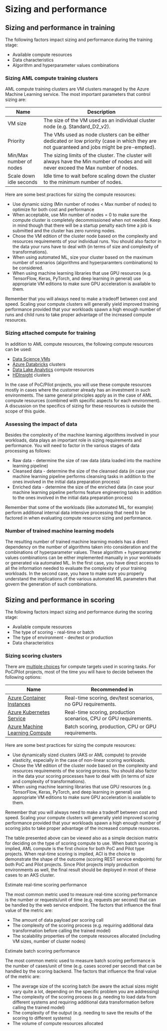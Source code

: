 # Sizing and performance

## Sizing and performance in training

The following factors impact sizing and performance during the training stage:

- Available compute resources
- Data characteristics
- Algorithm and hyperparameter values combinations

### Sizing AML compute training clusters

AML compute training clusters are VM clusters managed by the Azure Machine Learning service. The most important parameters that control sizing are:

Name | Description
--- | ---
VM size | The size of the VM used as an individual cluster node (e.g. Standard_D2_v2).
Priority | The VMs used as node clusters can be either dedicated or low priority (case in which they are not guaranteed and jobs might be pre-empted).
Min/Max number of nodes | The sizing limits of the cluster. The cluster will always have the Min number of nodes and will never exceed the Max number of nodes.
Scale down idle seconds | Idle time to wait before scaling down the cluster to the minimum number of nodes.

Here are some best practices for sizing the compute resources:

- Use dynamic sizing (Min number of nodes < Max number of nodes) to optimize for both cost and performance
- When acceptable, use Min number of nodes = 0 to make sure the compute cluster is completely decommissioned when not needed. Keep in mind though that there will be a startup penalty each time a job is submitted and the cluster has zero running nodes.
- Chose the VM edition of the cluster node based on the complexity and resources requirements of your individual runs. You should also factor in the data your runs have to deal with (in terms of size and complexity of transformations).
- When using automated ML, size your cluster based on the maximum number of scenarios (algorithms and hyperparamters combinations) to be considered.
- When using machine learning libraries that use GPU resources (e.g. TensorFlow, Keras, PyTorch, and deep learning in general) use appropriate VM editions to make sure GPU acceleration is available to them.

Remember that you will always need to make a tradeoff between cost and speed. Scaling your compute clusters will generally yield improved training performance provided that your workloads spawn a high enough number of runs and child runs to take proper advantage of the increased compute resources.

### Sizing attached compute for training

In addition to AML compute resources, the following compute resources can be used:
- [Data Science VMs](https://azure.microsoft.com/en-us/services/virtual-machines/data-science-virtual-machines/)
- [Azure Databricks](https://azure.microsoft.com/en-us/services/databricks/) clusters
- [Data Lake Analytics](https://azure.microsoft.com/en-us/services/data-lake-analytics) compute resources
- [HDInsight](https://azure.microsoft.com/en-us/services/hdinsight/) clusters

In the case of PoC/Pilot projects, you will use these compute resources mostly in cases where the customer already has an investment in such environments. The same general principles apply as in the case of AML compute resources (combined with specific aspects for each environment). A discussion on the specifics of sizing for these resources is outside the scope of this guide.

### Assessing the impact of data

Besides the complexity of the machine learning algorithms involved in your workloads, data plays an important role in sizing requirements and performance. You will need to factor in the various stages of data processing as follows:

- Raw data - determine the size of raw data (data loaded into the machine learning pipeline)
- Cleansed data - determine the size of the cleansed data (in case your machine learning pipeline performs cleansing tasks in addition to the ones involved in the initial data preparation process)
- Enriched data - determine the size of the enriched data (in case your machine learning pipeline performs feature engineering tasks in addition to the ones involved in the initial data preparation process)

Remember that some of the workloads (like automated ML, for example) perform additional internal  data intensive processing that need to be factored in when evaluating compute resource sizing and performance. 

### Number of trained machine learning models

The resulting number of trained machine learning models has a direct dependency on the number of algorithms taken into consideration and the combinations of hyperparameter values. These algorithm + hyperparameter values combinations can be either implemented manually in your workloads or generated via automated ML. In the first case, you have direct access to all the information needed to evaluate the complexity of your training workloads. In the second case, you have to make sure you properly understand the implications of the various automated ML parameters that govern the generation of such combinations.


## Sizing and performance in scoring

The following factors impact sizing and performance during the scoring stage:

- Available compute resources
- The type of scoring - real-time or batch
- The type of environment - dev/test or production
- Data characteristics

### Sizing scoring clusters

There are [multiple choices](https://docs.microsoft.com/en-us/azure/machine-learning/service/how-to-deploy-and-where) for compute targets used in scoring tasks. For PoC/Pilot projects, most of the time you will have to decide between the following options:

Name | Recommended in
--- | ---
[Azure Container Instances](https://docs.microsoft.com/en-us/azure/machine-learning/service/how-to-deploy-and-where#aci) | Real-time scoring, dev/test scenarios, no GPU requirements.
[Azure Kubernetes Service](https://docs.microsoft.com/en-us/azure/machine-learning/service/how-to-deploy-and-where#aks) | Real-time scoring, production scenarios, CPU or GPU requirements.
[Azure Machine Learning Compute](https://docs.microsoft.com/en-us/azure/machine-learning/service/how-to-run-batch-predictions) | Batch scoring, production, CPU or GPU requirements.

Here are some best practices for sizing the compute resources:

- Use dynamically sized clusters (AKS or AML compute) to provide elasticity, especially in the case of non-linear scoring workloads.
- Chose the VM edition of the cluster node based on the complexity and resources requirements of the scoring process. You should also factor in the data your scoring processes have to deal with (in terms of size and complexity of transformations).
- When using machine learning libraries that use GPU resources (e.g. TensorFlow, Keras, PyTorch, and deep learning in general) use appropriate VM editions to make sure GPU acceleration is available to them.

Remember that you will always need to make a tradeoff between cost and speed. Scaling your compute clusters will generally yield improved scoring performance provided that your workloads spawn a high enough number of scoring jobs to take proper advantage of the increased compute resources.

The table presented above can be viewed also as a simple decision matrix for deciding on the type of scoring compute to use. When batch scoring is implied, AML compute is the first choice for both PoC and Pilot type projects. When real-time scoring is implied, ACI is the choice to demonstrate the shape of the outcome (scoring REST service endpoints) for both PoC and Pilot projects. Since Pilot projects imply production environments as well, the final result should be deployed in most of these cases to an AKS cluster.

Estimate real-time scoring performance

The most common metric used to measure real-time scoring performance is the number or requests/unit of time (e.g. requests per second) that can be handled by the web service endpoint. The factors that influence the final value of the metric are:

- The amount of data payload per scoring call
- The complexity of the scoring process (e.g. requiring additional data transformation before calling the trained model)
- The scalability properties of the compute resources allocated (including VM sizes, number of cluster nodes)

Estimate batch scoring performance

The most common metric used to measure batch scoring performance is the number of cases/unit of time (e.g. cases scored per second) that can be handled by the scoring backend. The factors that influence the final value of the metric are:

- The average size of the scoring batch (be aware the actual sizes might vary quite a lot, depending on the specific problem you are addressing)
- The complexity of the scoring process (e.g. needing to load data from different systems and requiring additional data transformation before calling the trained model)
- The complexity of the output (e.g. needing to save the results of the scoring to different systems)
- The volume of compute resources allocated


